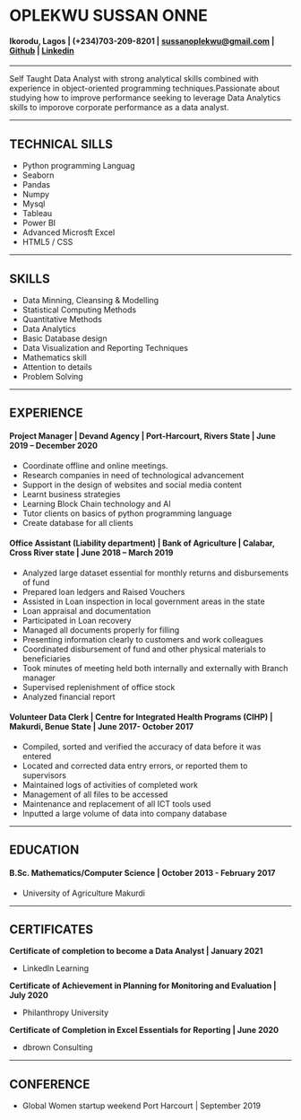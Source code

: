 # **OPLEKWU SUSSAN ONNE**
#### Ikorodu, Lagos | (+234)703-209-8201 | sussanoplekwu@gmail.com | [Github](https://github.com/MzSussan) | [Linkedin](https://www.linkedin.com/in/https://www.linkedin.com/in/sussan-oplekwu-96b031183/)
---

Self Taught Data Analyst with strong analytical skills combined with experience in object-oriented programming techniques.Passionate about studying how to improve performance seeking to leverage Data Analytics skills to imporove corporate performance as a data analyst.

---
## **TECHNICAL SILLS**
  * Python programming Languag 
  * Seaborn 
  * Pandas 
  * Numpy
  * Mysql
  * Tableau                             
  * Power BI
  * Advanced Microsft Excel 
  * HTML5 / CSS
  ---
 ## **SKILLS** 
  * Data Minning, Cleansing & Modelling    
  * Statistical Computing Methods
  * Quantitative Methods
  * Data Analytics
  * Basic Database design
  * Data Visualization and Reporting Techniques
  * Mathematics skill
  * Attention to details
  * Problem Solving
  ---
  ## **EXPERIENCE**
  ####  **Project Manager** |	Devand Agency | Port-Harcourt, Rivers State | June 2019 – December 2020
       
*	Coordinate offline and online meetings.
*	Research companies in need of technological advancement
*	Support in the design of websites and social media content
*	Learnt business strategies
*	Learning Block Chain technology and AI
*	Tutor clients on basics  of python programming language 
*	Create database for all clients 

#### **Office Assistant (Liability department)** |  Bank of Agriculture | Calabar, Cross River state | June 2018 – March 2019

*	Analyzed large dataset essential for monthly returns and disbursements of fund
*	Prepared loan ledgers and Raised Vouchers
*	Assisted in Loan inspection in local government areas in the state 
*	Loan appraisal and documentation
*	Participated in Loan recovery
*	Managed all documents properly for filling
*	Presenting information clearly to customers and work colleagues
*	Coordinated disbursement of fund and other physical materials to beneficiaries
*	Took minutes of meeting held both internally and externally with Branch manager
*	Supervised replenishment of office stock
*	Analyzed financial report 

#### **Volunteer Data Clerk** | Centre for Integrated Health Programs (CIHP) | Makurdi, Benue State | June 2017- October 2017

*	Compiled, sorted and verified the accuracy of data before it was entered 
*	Located and corrected data entry errors, or reported them to supervisors
* Maintained logs of activities of completed work
*	Management of all files to be accessed
*	Maintenance and replacement of all ICT tools used
* Inputted a large volume of data into company database

---
## **EDUCATION**

####	**B.Sc. Mathematics/Computer Science | October 2013 - February 2017**
* University of Agriculture Makurdi
---
## **CERTIFICATES**

**Certificate of completion to become a Data Analyst | January 2021**
* LinkedIn Learning 

**Certificate of Achievement in Planning for Monitoring and Evaluation | July 2020** 
* Philanthropy University

**Certificate of Completion in Excel Essentials for Reporting | June 2020**
* dbrown Consulting
---
## **CONFERENCE**

* Global Women startup weekend Port Harcourt | September 2019  
